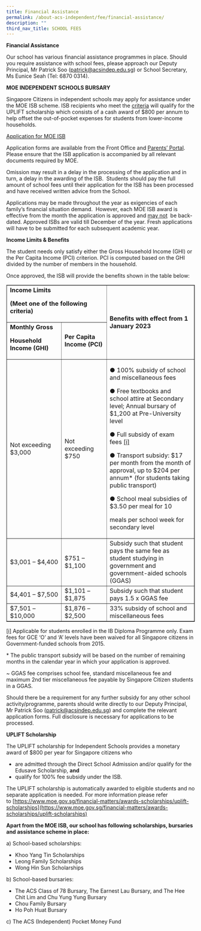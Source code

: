 ```yaml
---
title: Financial Assistance
permalink: /about-acs-independent/fee/financial-assistance/
description: ""
third_nav_title: SCHOOL FEES
---
```

**Financial Assistance**

Our school has various financial assistance programmes in place. Should you require assistance with school fees, please approach our Deputy Principal, Mr Patrick Soo ([patrick@acsindep.edu.sg](mailto:patrick@acsindep.edu.sg)) or School Secretary, Ms Eunice Seah (Tel: 6870 0314).

**MOE INDEPENDENT SCHOOLS BURSARY**

Singapore Citizens in independent schools may apply for assistance under the MOE ISB scheme. ISB recipients who meet the [criteria](/about-acs-independent/fee/financial-assistance/#UPLIFT) will qualify for the UPLIFT scholarship which consists of a cash award of $800 per annum to help offset the out-of-pocket expenses for students from lower-income households.

<a href="/files/About%20ACS(I)/MOE-ISB-Application-Form-revised-on-14-October-2022.pdf" target="_blank">Application for MOE ISB</a>

Application forms are available from the Front Office and [Parents’ Portal](https://lms.acsindep.edu.sg/ACSIndep/login.aspx?type=parents). Please ensure that the ISB application is accompanied by all relevant documents required by MOE.

Omission may result in a delay in the processing of the application and in turn, a delay in the awarding of the ISB.  Students should pay the full amount of school fees until their application for the ISB has been processed and have received written advice from the School.

Applications may be made throughout the year as exigencies of each family’s financial situation demand.  However, each MOE ISB award is effective from the month the application is approved and <u>may not</u>  be back-dated. Approved ISBs are valid till December of the year. Fresh applications will have to be submitted for each subsequent academic year.

**Income Limits & Benefits**

The student needs only satisfy either the Gross Household Income (GHI) or the Per Capita Income (PCI) criterion. PCI is computed based on the GHI divided by the number of members in the household.

Once approved, the ISB will provide the benefits shown in the table below:

<table border="1" width="100%">
<tbody>
<tr>
<td colspan="2" width="312"><strong>Income Limits</strong>
<p><strong>(Meet one of the following criteria)</strong></p>
</td>
<td rowspan="2" width="340">
<p><strong>Benefits with effect from 1 January 2023</strong></p>
</td>
</tr>
<tr>
<td width="179"><strong>Monthly Gross</strong>
<p><strong>Household Income (GHI)</strong></p>
</td>
<td width="132"><strong>Per Capita Income (PCI)</strong></td>
</tr>
<tr>
<td width="179">
<p>Not exceeding $3,000</p>
</td>
<td width="132">
<p>Not exceeding $750</p>
</td>
<td width="340">
<p>● 100% subsidy of school and miscellaneous fees</p>
<p>● Free textbooks and school attire at Secondary level; Annual bursary of $1,200 at Pre-University level</p>
<p>● Full subsidy of exam fees&nbsp;<a name="_ednref1"></a><a href="/about-acs-independent/fee/financial-assistance/#_edn1">[i]</a></p>
<p>● Transport subsidy: $17 per month from the month of approval, up to $204 per annum* (for students taking public transport)</p>
<p>● School meal subsidies of $3.50 per meal for 10</p>
<p>meals per school week for secondary level</p>
</td>
</tr>
<tr>
<td width="179">
<p>$3,001 &ndash; $4,400</p>
</td>
<td width="132">
<p>$751 &ndash; $1,100</p>
</td>
<td width="340">Subsidy such that student pays the same fee as student studying in government and government-aided schools (GGAS)</td>
</tr>
<tr>
<td width="179">$4,401 &ndash; $7,500</td>
<td width="132">$1,101 &ndash; $1,875</td>
<td width="340">Subsidy such that student pays 1.5 x GGAS fee</td>
</tr>
<tr>
<td width="179">$7,501 &ndash; $10,000</td>
<td width="132">$1,876 &ndash; $2,500</td>
<td width="340">33% subsidy of school and miscellaneous fees</td>
</tr>
</tbody>
</table>

<a id="_edn1"></a>[\[i\]](/about-acs-independent/fee/financial-assistance/#_ednref1) Applicable for students enrolled in the IB Diploma Programme only. Exam fees for GCE ‘O’ and ‘A’ levels have been waived for all Singapore citizens in Government-funded schools from 2015.

\* The public transport subsidy will be based on the number of remaining months in the calendar year in which your application is approved.

~ GGAS fee comprises school fee, standard miscellaneous fee and maximum 2nd tier miscellaneous fee payable by Singapore Citizen students in a GGAS.

Should there be a requirement for any further subsidy for any other school activity/programme, parents should write directly to our Deputy Principal, Mr Patrick Soo ([patrick@acsindep.edu.sg](mailto:patrick@acsindep.edu.sg)) and complete the relevant application forms. Full disclosure is necessary for applications to be processed.


<a id="UPLIFT"></a>**UPLIFT Scholarship**

The UPLIFT scholarship for Independent Schools provides a monetary award of $800 per year for Singapore citizens who

*   are admitted through the Direct School Admission and/or qualify for the Edusave Scholarship, **and**
*   qualify for 100% fee subsidy under the ISB.

The UPLIFT scholarship is automatically awarded to eligible students and no separate application is needed. For more information please refer to [https://www.moe.gov.sg/financial-matters/awards-scholarships/uplift-scholarships](https://www.moe.gov.sg/financial-matters/awards-scholarships/uplift-scholarships)


**Apart from the MOE ISB, our school has following scholarships, bursaries and assistance scheme in place:** 

a) School-based scholarships:

*   Khoo Yang Tin Scholarships
*   Leong Family Scholarships
*   Wong Hin Sun Scholarships

b) School-based bursaries:

*   The ACS Class of 78 Bursary, The Earnest Lau Bursary, and The Hee Chit Lim and Chu Yung Yung Bursary
*   Chou Family Bursary
*   Ho Poh Huat Bursary

c) The ACS (Independent) Pocket Money Fund